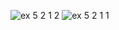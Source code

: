 ![ex 5 2 1 2](https://github.com/65030034/03376836-OOP-2566-Lab-05/assets/144875017/c5d2f693-e300-43a2-ac76-020d8b5623a3)
![ex 5 2 1 1](https://github.com/65030034/03376836-OOP-2566-Lab-05/assets/144875017/cf029183-ad54-4536-8613-d6d77a113f62)
